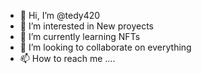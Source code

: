 - 👋 Hi, I’m @tedy420
- 👀 I’m interested in New proyects
- 🌱 I’m currently learning NFTs
- 💞️ I’m looking to collaborate on everything
- 📫 How to reach me ....

<!---
tedy420/tedy420 is a ✨ special ✨ repository because its `README.md` (this file) appears on your GitHub profile.
You can click the Preview link to take a look at your changes.
--->
